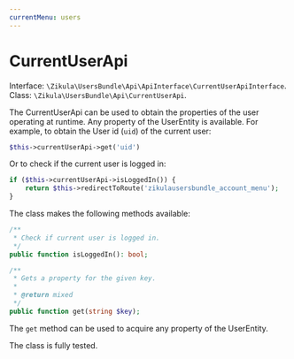 ```yaml
---
currentMenu: users
---
```

# CurrentUserApi

Interface: `\Zikula\UsersBundle\Api\ApiInterface\CurrentUserApiInterface`.  
Class: `\Zikula\UsersBundle\Api\CurrentUserApi`.

The CurrentUserApi can be used to obtain the properties of the user operating at runtime. Any property of the UserEntity
is available. For example, to obtain the User id (`uid`) of the current user:

```php
$this->currentUserApi->get('uid')
```

Or to check if the current user is logged in:

```php
if ($this->currentUserApi->isLoggedIn()) {
    return $this->redirectToRoute('zikulausersbundle_account_menu');
}
```

The class makes the following methods available:

```php
/**
 * Check if current user is logged in.
 */
public function isLoggedIn(): bool;

/**
 * Gets a property for the given key.
 *
 * @return mixed
 */
public function get(string $key);
```

The `get` method can be used to acquire any property of the UserEntity.

The class is fully tested.
